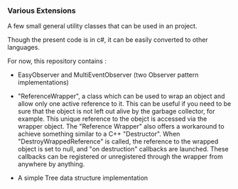 ### **Various Extensions**

A few small general utility classes that can be used in an project.

Though the present code is in c#, it can be easily converted to other languages.

For now, this repository contains :

- EasyObserver and MultiEventObserver (two Observer pattern implementations)

- "ReferenceWrapper", a class which can be used to wrap an object and allow only one active reference to it.
This can be useful if you need to be sure that the object is not left out alive by the garbage collector, for example.
This unique reference to the obejct is accessed via the wrapper object. The "Reference Wrapper" also offers a workaround to achieve something similar to a C++ "Destructor".
When "DestroyWrappedReference" is called, the reference to the wrapped object is set to null, and "on destruction" callbacks are launched. These callbacks can be registered or unregistered through the wrapper from anywhere by anything.  

- A simple Tree data structure implementation
